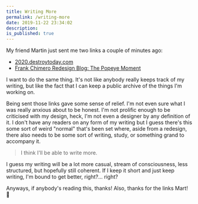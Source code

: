 ```yaml
---
title: Writing More
permalink: /writing-more
date: 2019-11-22 23:34:02
description:
is_published: true
---
```


My friend Martin just sent me two links a couple of minutes ago:
- [2020.destroytoday.com](https://2020.destroytoday.com/)
- [Frank Chimero Redesign Blog: The Popeye Moment](https://redesign.frankchimero.com/2019/popeye/)

I want to do the same thing. It's not like anybody really keeps track of my writing, but like the fact that I can keep a public archive of the things I'm working on.

<!-- more -->

Being sent those links gave some sense of relief. I'm not even sure what I was really anxious about to be honest. I'm not prolific enough to be criticised with my design, heck, I'm not even a designer by any definition of it. I don't have any readers on any form of my writing but I guess there's this some sort of weird "normal" that's been set where, aside from a redesign, there also needs to be some sort of writing, study, or something grand to accompany it.

> I think I'll be able to write more.

I guess my writing will be a lot more casual, stream of consciousness, less structured, but hopefully still coherent. If I keep it short and just keep writing, I'm bound to get better, right?... right?

Anyways, if anybody's reading this, thanks! Also, thanks for the links Mart! 👋

